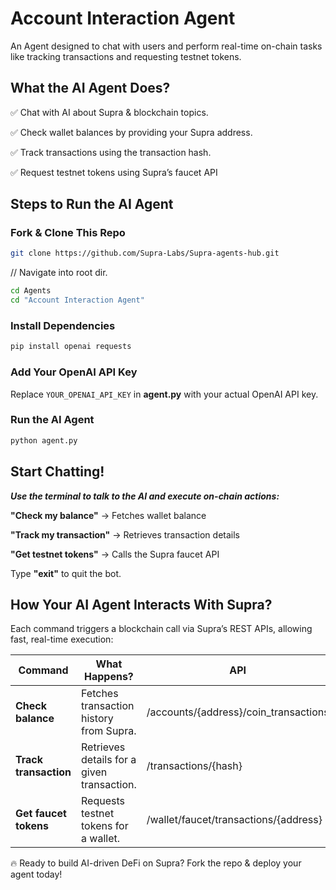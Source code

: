 # Account Interaction Agent
An Agent designed to chat with users and perform real-time on-chain tasks like tracking transactions and requesting testnet tokens.

## What the AI Agent Does? 
✅ Chat with AI about Supra & blockchain topics. 

✅ Check wallet balances by providing your Supra address. 

✅ Track transactions using the transaction hash. 

✅ Request testnet tokens using Supra’s faucet API


## Steps to Run the AI Agent

### Fork & Clone This Repo

```bash
git clone https://github.com/Supra-Labs/Supra-agents-hub.git
```
// Navigate into root dir.

```bash
cd Agents
cd "Account Interaction Agent"
```

### Install Dependencies

```bash
pip install openai requests
```

### Add Your OpenAI API Key

Replace `YOUR_OPENAI_API_KEY` in **agent.py** with your actual OpenAI API key.

### Run the AI Agent
```bash
python agent.py
```

## Start Chatting!

***Use the terminal to talk to the AI and execute on-chain actions:***

**"Check my balance"** → Fetches wallet balance

**"Track my transaction"** → Retrieves transaction details

**"Get testnet tokens"** → Calls the Supra faucet API

Type **"exit"** to quit the bot.

## How Your AI Agent Interacts With Supra?
Each command triggers a blockchain call via Supra’s REST APIs, allowing fast, real-time execution:


| **Command**        | **What Happens?**                                               | **API** |
|----------------------|---------------------------------------------------------------|----------|
| **Check balance**         | Fetches transaction history from Supra. | /accounts/{address}/coin_transactions |
| **Track transaction**         | Retrieves details for a given transaction. | /transactions/{hash} |
| **Get faucet tokens**         | Requests testnet tokens for a wallet. | /wallet/faucet/transactions/{address} |
		


🔥 Ready to build AI-driven DeFi on Supra? Fork the repo & deploy your agent today!